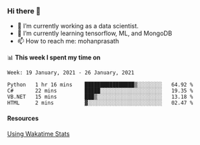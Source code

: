 ### Hi there 👋

- 🔭 I’m currently working as a data scientist.
- 🌱 I’m currently learning tensorflow, ML, and MongoDB
- 📫 How to reach me: mohanprasath

📊 **This week I spent my time on**
<!--START_SECTION:waka-->
```text
Week: 19 January, 2021 - 26 January, 2021

Python   1 hr 16 mins    ████████████████▒░░░░░░░░   64.92 % 
C#       22 mins         █████░░░░░░░░░░░░░░░░░░░░   19.35 % 
VB.NET   15 mins         ███▒░░░░░░░░░░░░░░░░░░░░░   13.18 % 
HTML     2 mins          ▓░░░░░░░░░░░░░░░░░░░░░░░░   02.47 % 
```
<!--END_SECTION:waka-->

#### Resources
[Using Wakatime Stats](https://github.com/marketplace/actions/waka-readme)
